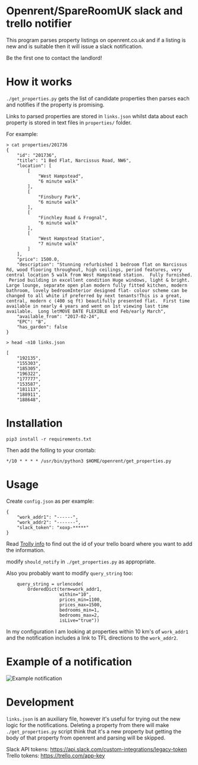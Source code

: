 # Openrent/SpareRoomUK slack and trello notifier

This program parses property listings on openrent.co.uk and if a listing is new
and is suitable then it will issue a slack notification.

Be the first one to contact the landlord!

# How it works

`./get_properties.py` gets the list of candidate properties then parses each and
notifies if the property is promising.

Links to parsed properties are stored in `links.json` whilst data about each property
is stored in text files in `properties/` folder.

For example:

```
> cat properties/201736
{
    "id": "201736",
    "title": "1 Bed Flat, Narcissus Road, NW6",
    "location": [
        [
            "West Hampstead",
            "6 minute walk"
        ],
        [
            "Finsbury Park",
            "6 minute walk"
        ],
        [
            "Finchley Road & Frognal",
            "6 minute walk"
        ],
        [
            "West Hampstead Station",
            "7 minute walk"
        ]
    ],
    "price": 1500.0,
    "description": "Stunning refurbished 1 bedroom flat on Narcissus Rd, wood flooring throughout, high ceilings, period features, very central location 5 walk from West Hampstead station.  Fully furnished.  Period building in excellent condition Huge windows, light & bright. Large lounge, separate open plan modern fully fitted kitchen, modern bathroom, lovely bedroomInterior designed flat- colour scheme can be changed to all white if preferred by next tenants!This is a great, central, modern c (400 sq ft) beautifully presented flat.  First time available in nearly 4 years and went on 1st viewing last time available.  Long letMOVE DATE FLEXIBLE end Feb/early March",
    "available_from": "2017-02-24",
    "EPC": "B",
    "has_garden": false
}

> head -n10 links.json

[
    "192135",
    "155303",
    "185305",
    "196322",
    "177777",
    "153587",
    "181113",
    "188911",
    "188648",
```

# Installation

`pip3 install -r requirements.txt`

Then add the folling to your crontab:

```
*/10 * * * * /usr/bin/python3 $HOME/openrent/get_properties.py
```

# Usage

Create `config.json` as per example:

```
{
	"work_addr1": "------",
	"work_addr2": "-------",
	"slack_token": "xoxp-*****"
}
```

Read [Trolly info](https://github.com/plish/Trolly) to find out the id of your
trello board where you want to add the information.

modify `should_notify` in `./get_properties.py` as appropriate.

Also you probably want to modify `query_string` too:

```
    query_string = urlencode(
        OrderedDict(term=work_addr1,
                    within="10",
                    prices_min=1100,
                    prices_max=1500,
                    bedrooms_min=1,
                    bedrooms_max=2,
                    isLive="true"))
```

In my configuration I am looking at properties within 10 km's of `work_addr1`
and the notification includes a link to TFL directions to the `work_addr2`.

# Example of a notification

![Example notification](./example.png)

# Development

`links.json` is an auxiliary file, however it's useful for trying out the new
logic for the notifications. Deleting a property from there will make
`./get_properties.py` script think that it's a new property but getting the
body of that property from openrent and parsing will be skipped.

Slack API tokens: https://api.slack.com/custom-integrations/legacy-token
Trello tokens:  https://trello.com/app-key
